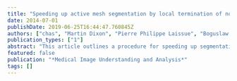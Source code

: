 ```yaml
---
title: "Speeding up active mesh segmentation by local termination of nodes"
date: 2014-07-01
publishDate: 2019-06-25T16:44:47.760845Z
authors: ["chas", "Martin Dixon", "Pierre Philippe Laissue", "Boguslaw Obara"]
publication_types: ["1"]
abstract: "This article outlines a procedure for speeding up segmentation of images using active mesh systems.  Active meshes and other deformable models are very popular in image segmentation due to their ability to capture weak or missing boundary information; however, where strong edges exist, computations are still done after mesh nodes have settled on the boundary.  This can lead to extra computational time whilst the system continues to deform completed regions of the mesh. We propose a local termination procedure, reducing these unnecessary computations and speeding up segmentation time with minimal loss of quality."
featured: false
publication: "*Medical Image Understanding and Analysis*"
tags: []
---
```

